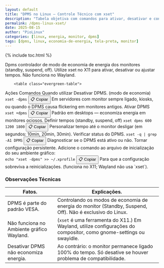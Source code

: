 ```yaml
---
layout: default
title: "DPMS no Linux – Controle Técnico com xset"
description: "Tabela objetiva com comandos para ativar, desativar e configurar DPMS via terminal — sem opiniões, só referência técnica."
permalink: /dpms-linux-xset/
date: 2025-08-15
author: "PioLinux"
categories: [linux, energia, monitor, dpms]
tags: [dpms, linux, economia-de-energia, tela-preta, monitor]
---
```



{% include toc.html %}



<section class="post-content">


<p>Dpms controlador de modo de economia de energia dos monitores (standby, suspend, off). Utilize xset no X11 para ativar, desativar ou ajustar tempos. Não funciona no Wayland.</p>

                
        <table class="evergreen-table">
  <thead>
    <tr>
      <th>Ações</th>
      <th>Comandos</th>
      <th>Quando utilizar</th>
    </tr>
  </thead>
  <tbody>
    <tr>
      <td data-label="Ação">Desativar DPMS. (modo de economia)</td>
      <td data-label="Comando">
        <code>xset -dpms</code>
        <button class="copy-btn" data-command="xset -dpms">📋 Copiar</button>
      </td>
      <td data-label="Quando usar">Em servidores com monitor sempre ligado, kiosks, ou quando o DPMS causa flickering em monitores antigos.</td>
    </tr>
    <tr>
      <td data-label="Ação">Ativar DPMS</td>
      <td data-label="Comando">
        <code>xset +dpms</code>
        <button class="copy-btn" data-command="xset +dpms">📋 Copiar</button>
      </td>
      <td data-label="Quando usar">Padrão em desktops — economiza energia em monitores ociosos.</td>
    </tr>
    <tr>
      <td data-label="Ação">Definir tempos (standby, suspend, off)</td>
      <td data-label="Comando">
        <code>xset dpms 600 1200 1800</code>
        <button class="copy-btn" data-command="xset dpms 600 1200 1800">📋 Copiar</button>
      </td>
      <td data-label="Quando usar">Personalizar tempo até o monitor desligar (em segundos: 10min, 20min, 30min).</td>
    </tr>
    <tr>
      <td data-label="Ação">Verificar status do DPMS.</td>
      <td data-label="Comando">
        <code>xset -q | grep -A1 DPMS</code>
        <button class="copy-btn" data-command="xset -q | grep -A1 DPMS">📋 Copiar</button>
      </td>
      <td data-label="Quando usar">Diagnosticar se o DPMS está ativo ou não.</td>
    </tr>
    <tr>
      <td data-label="Ação">Tornar configuração persistente.</td>
      <td data-label="Comando">
        Adicione o comando ao arquivo de inicialização do seu ambiente gráfico:<br>
        <code>echo "xset -dpms" >> ~/.xprofile</code>
        <button class="copy-btn" data-command="echo &quot;xset -dpms&quot; >> ~/.xprofile">📋 Copiar</button>
      </td>
      <td data-label="Quando usar">Para que a configuração sobreviva a reinicializações. (funciona no X11; Wayland não usa `xset`).</td>
    </tr>
  </tbody>
</table>

<h3 id="observacoes">Observações Técnicas</h3>
<table class="evergreen-table">
  <thead>
    <tr>
      <th>Fatos.</th>
      <th>Explicações.</th>
    </tr>
  </thead>
  <tbody>
    <tr>
      <td data-label="Fato">DPMS é parte do padrão VESA.</td>
      <td data-label="Explicação">Controlando os modos de economia de energia do monitor (Standby, Suspend, Off). Não é exclusivo do Linux.</td>
    </tr>
    <tr>
      <td data-label="Fato">Não funciona no Ambiente gráfico Wayland.</td>
      <td data-label="Explicação">(<code>xset</code> é uma ferramenta 
      do X11.) Em Wayland, utilize configurações do compositor, como gnome-settings ou swayidle.</td>
    </tr>
    <tr>
      <td data-label="Fato">Desativar DPMS não economiza energia.</td>
      <td data-label="Explicação">Ao contrário: o monitor permanece ligado 100% do tempo. Só desative se houver problema de compatibilidade.</td>
    </tr>
  </tbody>
</table>
   
   </section>
  
  




